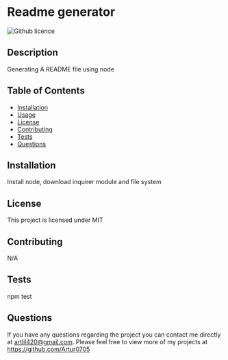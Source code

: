 # Readme generator
  ![Github licence](http://img.shields.io/badge/license-MIT-blue.svg)


  ## Description
  Generating A README file using node

  ## Table of Contents
  * [Installation](#installation)
  * [Usage](#usage)
  * [License](#license)
  * [Contributing](#contributing)
  * [Tests](#tests)
  * [Questions](#questions)
   
  ## Installation
  Install node, download inquirer module and file system


  ## License
  This project is licensed under MIT

  ## Contributing
  N/A

  ## Tests
  npm test


  ## Questions
  If you have any questions regarding the project you can contact me directly at artlil420@gmail.com.
  Please feel free to view more of my projects at https://github.com/Artur0705
